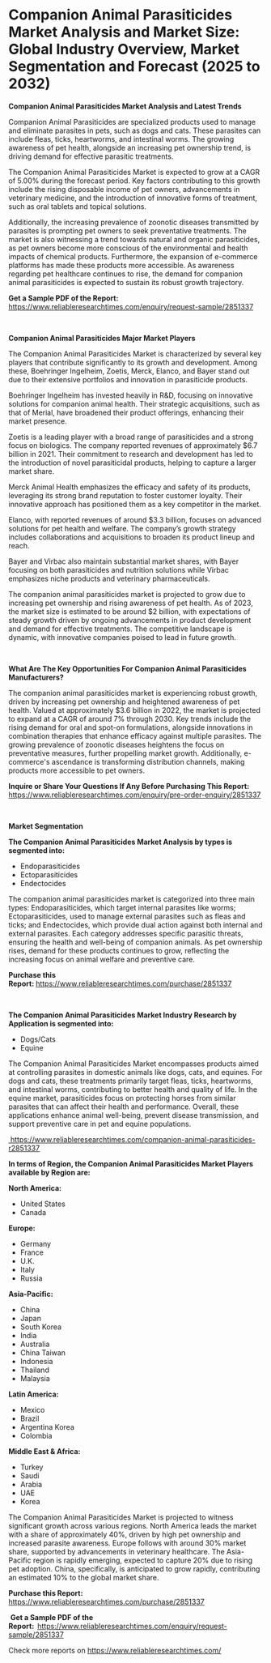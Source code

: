 <p><h1>Companion Animal Parasiticides Market Analysis and Market Size: Global Industry Overview, Market Segmentation and Forecast (2025 to 2032)</h1></p><p><strong>Companion Animal Parasiticides Market Analysis and Latest Trends</strong></p>
<p><p>Companion Animal Parasiticides are specialized products used to manage and eliminate parasites in pets, such as dogs and cats. These parasites can include fleas, ticks, heartworms, and intestinal worms. The growing awareness of pet health, alongside an increasing pet ownership trend, is driving demand for effective parasitic treatments. </p><p>The Companion Animal Parasiticides Market is expected to grow at a CAGR of 5.00% during the forecast period. Key factors contributing to this growth include the rising disposable income of pet owners, advancements in veterinary medicine, and the introduction of innovative forms of treatment, such as oral tablets and topical solutions. </p><p>Additionally, the increasing prevalence of zoonotic diseases transmitted by parasites is prompting pet owners to seek preventative treatments. The market is also witnessing a trend towards natural and organic parasiticides, as pet owners become more conscious of the environmental and health impacts of chemical products. Furthermore, the expansion of e-commerce platforms has made these products more accessible. As awareness regarding pet healthcare continues to rise, the demand for companion animal parasiticides is expected to sustain its robust growth trajectory.</p></p>
<p><strong>Get a Sample PDF of the Report:&nbsp;</strong> <a href="https://www.reliableresearchtimes.com/enquiry/request-sample/2851337?utm_campaign=2200&utm_medium=2&utm_source=Github&utm_content=ia&utm_term=11032025&utm_id=companion-animal-parasiticides">https://www.reliableresearchtimes.com/enquiry/request-sample/2851337</a></p>
<p>&nbsp;</p>
<p><strong>Companion Animal Parasiticides Major Market Players</strong></p>
<p><p>The Companion Animal Parasiticides Market is characterized by several key players that contribute significantly to its growth and development. Among these, Boehringer Ingelheim, Zoetis, Merck, Elanco, and Bayer stand out due to their extensive portfolios and innovation in parasiticide products.</p><p>Boehringer Ingelheim has invested heavily in R&D, focusing on innovative solutions for companion animal health. Their strategic acquisitions, such as that of Merial, have broadened their product offerings, enhancing their market presence.</p><p>Zoetis is a leading player with a broad range of parasiticides and a strong focus on biologics. The company reported revenues of approximately $6.7 billion in 2021. Their commitment to research and development has led to the introduction of novel parasiticidal products, helping to capture a larger market share.</p><p>Merck Animal Health emphasizes the efficacy and safety of its products, leveraging its strong brand reputation to foster customer loyalty. Their innovative approach has positioned them as a key competitor in the market.</p><p>Elanco, with reported revenues of around $3.3 billion, focuses on advanced solutions for pet health and welfare. The company’s growth strategy includes collaborations and acquisitions to broaden its product lineup and reach.</p><p>Bayer and Virbac also maintain substantial market shares, with Bayer focusing on both parasiticides and nutrition solutions while Virbac emphasizes niche products and veterinary pharmaceuticals.</p><p>The companion animal parasiticides market is projected to grow due to increasing pet ownership and rising awareness of pet health. As of 2023, the market size is estimated to be around $2 billion, with expectations of steady growth driven by ongoing advancements in product development and demand for effective treatments. The competitive landscape is dynamic, with innovative companies poised to lead in future growth.</p></p>
<p>&nbsp;</p>
<p><strong>What Are The Key Opportunities For Companion Animal Parasiticides Manufacturers?</strong></p>
<p><p>The companion animal parasiticides market is experiencing robust growth, driven by increasing pet ownership and heightened awareness of pet health. Valued at approximately $3.6 billion in 2022, the market is projected to expand at a CAGR of around 7% through 2030. Key trends include the rising demand for oral and spot-on formulations, alongside innovations in combination therapies that enhance efficacy against multiple parasites. The growing prevalence of zoonotic diseases heightens the focus on preventative measures, further propelling market growth. Additionally, e-commerce's ascendance is transforming distribution channels, making products more accessible to pet owners.</p></p>
<p><strong>Inquire or Share Your Questions If Any Before Purchasing This Report:</strong> <a href="https://www.reliableresearchtimes.com/enquiry/pre-order-enquiry/2851337?utm_campaign=2200&utm_medium=2&utm_source=Github&utm_content=ia&utm_term=11032025&utm_id=companion-animal-parasiticides">https://www.reliableresearchtimes.com/enquiry/pre-order-enquiry/2851337</a></p>
<p>&nbsp;</p>
<p><strong>Market Segmentation</strong></p>
<p><strong>The Companion Animal Parasiticides Market Analysis by types is segmented into:</strong></p>
<p><ul><li>Endoparasiticides</li><li>Ectoparasiticides</li><li>Endectocides</li></ul></p>
<p><p>The companion animal parasiticides market is categorized into three main types: Endoparasiticides, which target internal parasites like worms; Ectoparasiticides, used to manage external parasites such as fleas and ticks; and Endectocides, which provide dual action against both internal and external parasites. Each category addresses specific parasitic threats, ensuring the health and well-being of companion animals. As pet ownership rises, demand for these products continues to grow, reflecting the increasing focus on animal welfare and preventive care.</p></p>
<p><strong>Purchase this Report:&nbsp;</strong><a href="https://www.reliableresearchtimes.com/purchase/2851337?utm_campaign=2200&utm_medium=2&utm_source=Github&utm_content=ia&utm_term=11032025&utm_id=companion-animal-parasiticides">https://www.reliableresearchtimes.com/purchase/2851337</a></p>
<p>&nbsp;</p>
<p><strong>The Companion Animal Parasiticides Market Industry Research by Application is segmented into:</strong></p>
<p><ul><li>Dogs/Cats</li><li>Equine</li></ul></p>
<p><p>The Companion Animal Parasiticides Market encompasses products aimed at controlling parasites in domestic animals like dogs, cats, and equines. For dogs and cats, these treatments primarily target fleas, ticks, heartworms, and intestinal worms, contributing to better health and quality of life. In the equine market, parasiticides focus on protecting horses from similar parasites that can affect their health and performance. Overall, these applications enhance animal well-being, prevent disease transmission, and support preventive care in pet and equine populations.</p></p>
<p><a href="https://www.reliableresearchtimes.com/companion-animal-parasiticides-r2851337?utm_campaign=2200&utm_medium=2&utm_source=Github&utm_content=ia&utm_term=11032025&utm_id=companion-animal-parasiticides">&nbsp;https://www.reliableresearchtimes.com/companion-animal-parasiticides-r2851337</a></p>
<p><strong>In terms of Region, the Companion Animal Parasiticides Market Players available by Region are:</strong></p>
<p>
    <p> <strong> North America: </strong>
        <ul>
            <li>United States</li>
            <li>Canada</li>
        </ul>
        </p> 
    <p> <strong> Europe: </strong>
        <ul>
            <li>Germany</li>
            <li>France</li>
            <li>U.K.</li>
            <li>Italy</li>
            <li>Russia</li>
        </ul>
        </p> 
    <p> <strong> Asia-Pacific: </strong>
        <ul>
            <li>China</li>
            <li>Japan</li>
            <li>South Korea</li>
            <li>India</li>
            <li>Australia</li>
            <li>China Taiwan</li>
            <li>Indonesia</li>
            <li>Thailand</li>
            <li>Malaysia</li>
        </ul>
        </p> 
    <p> <strong> Latin America: </strong>
        <ul>
            <li>Mexico</li>
            <li>Brazil</li>
            <li>Argentina Korea</li>
            <li>Colombia</li>
        </ul>
        </p> 
    <p> <strong> Middle East & Africa: </strong>
        <ul>
            <li>Turkey</li>
            <li>Saudi</li>
            <li>Arabia</li>
            <li>UAE</li>
            <li>Korea</li>
        </ul>
    </p>
    </p>
<p><p>The Companion Animal Parasiticides Market is projected to witness significant growth across various regions. North America leads the market with a share of approximately 40%, driven by high pet ownership and increased parasite awareness. Europe follows with around 30% market share, supported by advancements in veterinary healthcare. The Asia-Pacific region is rapidly emerging, expected to capture 20% due to rising pet adoption. China, specifically, is anticipated to grow rapidly, contributing an estimated 10% to the global market share.</p></p>
<p><strong>Purchase this Report: </strong><a href="https://www.reliableresearchtimes.com/purchase/2851337?utm_campaign=2200&utm_medium=2&utm_source=Github&utm_content=ia&utm_term=11032025&utm_id=companion-animal-parasiticides">https://www.reliableresearchtimes.com/purchase/2851337</a></p>
<p>&nbsp;<strong>Get a Sample PDF of the Report:&nbsp;&nbsp;</strong><a href="https://www.reliableresearchtimes.com/enquiry/request-sample/2851337?utm_campaign=2200&utm_medium=2&utm_source=Github&utm_content=ia&utm_term=11032025&utm_id=companion-animal-parasiticides">https://www.reliableresearchtimes.com/enquiry/request-sample/2851337</a></p>
<p><strong></strong></p>
<p>Check more reports on <a href="https://www.reliableresearchtimes.com/?utm_campaign=2200&utm_medium=2&utm_source=Github&utm_content=ia&utm_term=11032025&utm_id=companion-animal-parasiticides">https://www.reliableresearchtimes.com/</a></p>